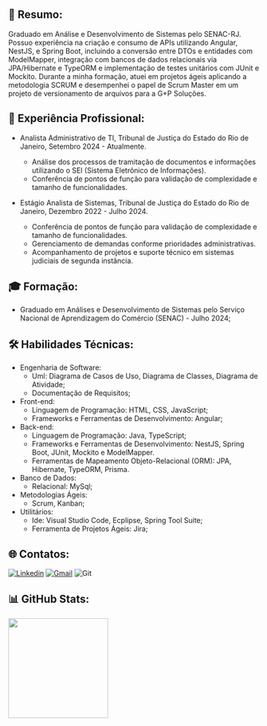 ## 📰 Resumo:

Graduado em Análise e Desenvolvimento de Sistemas pelo SENAC-RJ. Possuo experiência na criação e consumo de APIs utilizando Angular, NestJS, e Spring Boot, incluindo a conversão entre DTOs e entidades com ModelMapper, integração com bancos de dados relacionais via JPA/Hibernate e TypeORM e implementação de testes unitários com JUnit e Mockito. Durante a minha formação, atuei em projetos ágeis aplicando a metodologia SCRUM e desempenhei o papel de Scrum Master em um projeto de versionamento de arquivos para a G+P Soluções.

## 💼 Experiência Profissional:

- Analista Administrativo de TI, Tribunal de Justiça do Estado do Rio de Janeiro, Setembro 2024 - Atualmente.
    - Análise dos processos de tramitação de documentos e informações utilizando o SEI (Sistema Eletrônico de Informações).
    - Conferência de pontos de função para validação de complexidade e tamanho de funcionalidades.

-  Estágio Analista de Sistemas, Tribunal de Justiça do Estado do Rio de Janeiro, Dezembro 2022 - Julho 2024.
    - Conferência de pontos de função para validação de complexidade e tamanho de funcionalidades.
    - Gerenciamento de demandas conforme prioridades administrativas.
    - Acompanhamento de projetos e suporte técnico em sistemas judiciais de segunda instância.

## 🎓 Formação:

- Graduado em Análises e Desenvolvimento de Sistemas pelo Serviço Nacional de Aprendizagem do Comércio (SENAC) - Julho 2024;

## 🛠 Habilidades Técnicas:

- Engenharia de Software:
    - Uml: Diagrama de Casos de Uso, Diagrama de Classes, Diagrama de Atividade;
    - Documentação de Requisitos;
- Front-end:
    - Linguagem de Programação: HTML, CSS, JavaScript;
    - Frameworks e Ferramentas de Desenvolvimento: Angular;
- Back-end:
    - Linguagem de Programação: Java, TypeScript;
    - Frameworks e Ferramentas de Desenvolvimento: NestJS, Spring Boot, JUnit, Mockito e ModelMapper.
    - Ferramentas de Mapeamento Objeto-Relacional (ORM): JPA, Hibernate, TypeORM, Prisma.
- Banco de Dados:
    - Relacional: MySql;
- Metodologias Ágeis:
    - Scrum, Kanban;
- Utilitários:
    - Ide: Visual Studio Code, Ecplipse, Spring Tool Suite;
    - Ferramenta de Projetos Ágeis: Jira;

##  🌐 Contatos:

[![Linkedin](https://img.shields.io/badge/LinkedIn-0077B5?style=for-the-badge&logo=linkedin&logoColor=white)](https://linkedin.com/in/victorfonseca-ads)
[![Gmail](https://img.shields.io/badge/Gmail-D14836?style=for-the-badge&logo=gmail&logoColor=white&link=mailto:victorfonsecabarboza@gmail.com)](mailto:victorfonsecabarboza@gmail.com)
![Git](https://img.shields.io/badge/Git-E34F26?style=for-the-badge&logo=git&logoColor=white)


##  📊 GitHub Stats:

<a href="https://github.com/victorfonsecabarboza">
  <img height="200rem" src="https://github-readme-stats.vercel.app/api?username=victorfonsecabarboza&theme=dark"/>
</a>
